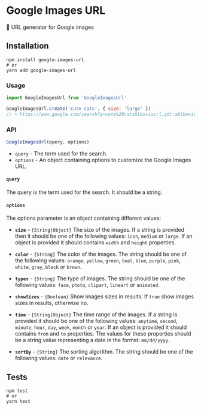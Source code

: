 # Google Images URL
🔗 URL generator for Google images

## Installation

```shell
npm install google-images-url
# or
yarn add google-images-url
```

### Usage

```js
import GoogleImagesUrl from 'GoogleImagesUrl'

GoogleImagesUrl.create('cute cats', { size: 'large' })
// > https://www.google.com/search?q=cute%20cats&tbs=isz:l,qdr:a&tbm=isch
```

### API

```js
GoogleImagesUrl(query, options)
```

 - `query` - The term used for the search.
 - `options` - An object containing options to customize the Google Images URL.

#### `query`

The query is the term used for the search. It should be a string.

#### `options`

The options parameter is an object containing different values:

 - **`size`** – `{String|Object}` The size of the images. If a string is provided then it should be one of the following values: `icon`, `medium` or `large`. If an object is provided it should contains `width` and `height` properties.

 - **`color`** - `{String}` The color of the images. The string should be one of the following values: `orange`, `yellow`, `green`, `teal`, `blue`, `purple`, `pink`, `white`, `gray`, `black` or `brown`.

 - **`types`** - `{String}` The type of images. The string should be one of the following values: `face`, `photo`, `clipart`, `lineart` or `animated`.

 - **`showSizes`** - `{Boolean}` Show images sizes in results. If `true` show images sizes in results, otherwise no.

 - **`time`** - `{String|Object}` The time range of the images. If a string is provided it should be one of the following values: `anytime`, `second`, `minute`, `hour`, `day`, `week`, `month` or `year`. If an object is provided it should contains `from` and `to` properties. The values for these properties should be a string value representing a date in the format: `mm/dd/yyyy`.

 - **`sortBy`** - `{String}` The sorting algorithm. The string should be one of the following values: `date` or `relevance`.

## Tests

```shell
npm test
# or
yarn test
```
